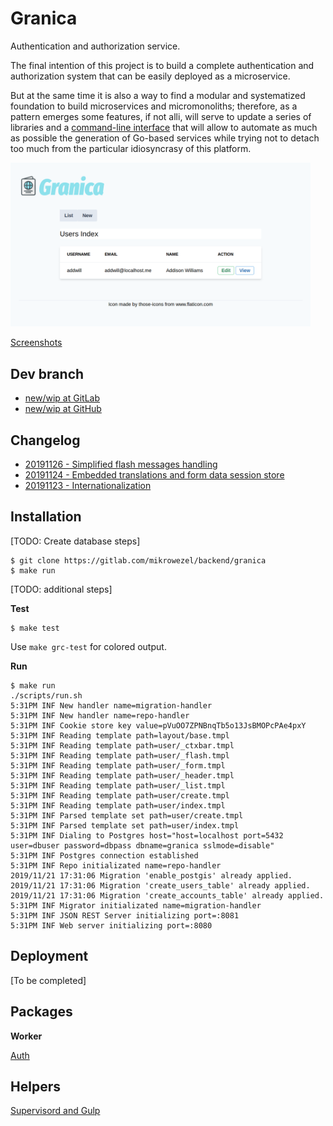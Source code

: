 # Granica

Authentication and authorization service.

The final intention of this project is to build a complete authentication and authorization system that can be easily deployed as a microservice.

But at the same time it is also a way to find a modular and systematized foundation to build microservices and micromonoliths; therefore, as a pattern emerges some features, if not alli, will serve to update a series of libraries and a [command-line interface](https://gitlab.com/mikrowezel/backend/cli) that will allow to automate as much as possible the generation of Go-based services while trying not to detach too much from the particular idiosyncrasy of this platform.

<img src="docs/img/users_index.png" width="480">

[Screenshots](docs/screenshots.md)

## Dev branch

- [new/wip at GitLab](https://gitlab.com/mikrowezel/backend/granica/tree/new/wip)
- [new/wip at GitHub](https://github.com/adrianpk/granica/tree/new/wip)

## Changelog

* [20191126 - Simplified flash messages handling](/docs/changelog.md#20191126)
* [20191124 - Embedded translations and form data session store](/docs/changelog.md#20191124)
* [20191123 - Internationalization](/docs/changelog.md#20191123)

## Installation

[TODO: Create database steps]

```shell
$ git clone https://gitlab.com/mikrowezel/backend/granica
$ make run
```

[TODO: additional steps]

**Test**

```shell
$ make test
```

Use `make grc-test` for colored output.

**Run**

```shell
$ make run
./scripts/run.sh
5:31PM INF New handler name=migration-handler
5:31PM INF New handler name=repo-handler
5:31PM INF Cookie store key value=pVuOO7ZPNBnqTb5o13JsBMOPcPAe4pxY
5:31PM INF Reading template path=layout/base.tmpl
5:31PM INF Reading template path=user/_ctxbar.tmpl
5:31PM INF Reading template path=user/_flash.tmpl
5:31PM INF Reading template path=user/_form.tmpl
5:31PM INF Reading template path=user/_header.tmpl
5:31PM INF Reading template path=user/_list.tmpl
5:31PM INF Reading template path=user/create.tmpl
5:31PM INF Reading template path=user/index.tmpl
5:31PM INF Parsed template set path=user/create.tmpl
5:31PM INF Parsed template set path=user/index.tmpl
5:31PM INF Dialing to Postgres host="host=localhost port=5432 user=dbuser password=dbpass dbname=granica sslmode=disable"
5:31PM INF Postgres connection established
5:31PM INF Repo initializated name=repo-handler
2019/11/21 17:31:06 Migration 'enable_postgis' already applied.
2019/11/21 17:31:06 Migration 'create_users_table' already applied.
2019/11/21 17:31:06 Migration 'create_accounts_table' already applied.
5:31PM INF Migrator initializated name=migration-handler
5:31PM INF JSON REST Server initializing port=:8081
5:31PM INF Web server initializing port=:8080
```

## Deployment

[To be completed]

## Packages

**Worker**

[Auth](pkg/auth/readme.md)

## Helpers

[Supervisord and Gulp](docs/draft/helpers.md)
